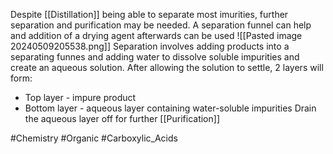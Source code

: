 Despite [[Distillation]] being able to separate most imurities, further separation and purification may be needed. A separation funnel can help and addition of a drying agent afterwards can be used
![[Pasted image 20240509205538.png]]
Separation involves adding products into a separating funnes and adding water to dissolve soluble impurities and create an aqueous solution. After allowing the solution to settle, 2 layers will form:
- Top layer - impure product
- Bottom layer - aqueous layer containing water-soluble impurities
Drain the aqueous layer off for further [[Purification]]

#Chemistry #Organic #Carboxylic_Acids 